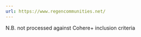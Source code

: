 ```yaml
---
url: https://www.regencommunities.net/
---
```

N.B. not processed against Cohere+ inclusion criteria